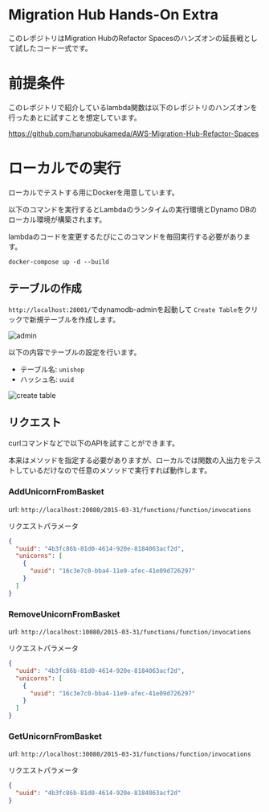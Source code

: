 # Migration Hub Hands-On Extra
このレポジトリはMigration HubのRefactor Spacesのハンズオンの延長戦として試したコード一式です。

# 前提条件
このレポジトリで紹介しているlambda関数は以下のレポジトリのハンズオンを行ったあとに試すことを想定しています。

https://github.com/harunobukameda/AWS-Migration-Hub-Refactor-Spaces

# ローカルでの実行
ローカルでテストする用にDockerを用意しています。

以下のコマンドを実行するとLambdaのランタイムの実行環境とDynamo DBのローカル環境が構築されます。

lambdaのコードを変更するたびにこのコマンドを毎回実行する必要があります。

```
docker-compose up -d --build
```
## テーブルの作成
`http://localhost:28001/`でdynamodb-adminを起動して `Create Table`をクリックで新規テーブルを作成します。

![admin](https://i.gyazo.com/09049412b6485e60d8e983b6a8fa0a56.png)

以下の内容でテーブルの設定を行います。

- テーブル名: `unishop`
- ハッシュ名: `uuid`

![create table](https://i.gyazo.com/35cf162937dc13ac03a77b1f7a3ad894.png)

## リクエスト
curlコマンドなどで以下のAPIを試すことができます。

本来はメソッドを指定する必要がありますが、ローカルでは関数の入出力をテストしているだけなので任意のメソッドで実行すれば動作します。
### AddUnicornFromBasket
url: `http://localhost:20080/2015-03-31/functions/function/invocations`

リクエストパラメータ

```json
{
  "uuid": "4b3fc86b-81d0-4614-920e-8184063acf2d",
  "unicorns": [
    {
      "uuid": "16c3e7c0-bba4-11e9-afec-41e09d726297"
    }
  ]
}
```

### RemoveUnicornFromBasket
url: `http://localhost:10080/2015-03-31/functions/function/invocations`

リクエストパラメータ

```json
{
  "uuid": "4b3fc86b-81d0-4614-920e-8184063acf2d",
  "unicorns": [
    {
      "uuid": "16c3e7c0-bba4-11e9-afec-41e09d726297"
    }
  ]
}
```

### GetUnicornFromBasket
url: `http://localhost:30080/2015-03-31/functions/function/invocations`

リクエストパラメータ

```json
{
  "uuid": "4b3fc86b-81d0-4614-920e-8184063acf2d"
}
```
